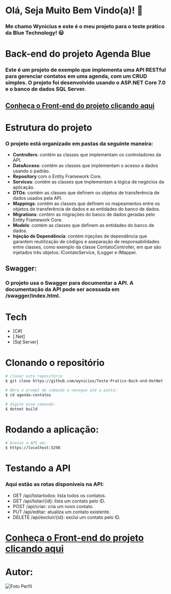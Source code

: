 # Olá, Seja Muito Bem Vindo(a)! :wave:
### Me chamo Wynicius e este é o meu projeto para o teste prático da Blue Technology! :smiley:

# Back-end do projeto Agenda Blue

### Este é um projeto de exemplo que implementa uma API RESTful para gerenciar contatos em uma agenda, com um CRUD simples. O projeto foi desenvolvido usando o ASP.NET Core 7.0 e o banco de dados SQL Server.
## [Conheça o Front-end do projeto clicando aqui](https://github.com/wynicius/Teste-Pratico-Front-end-Vuejs)


# Estrutura do projeto

### O projeto está organizado em pastas da seguinte maneira:
- **Controllers**: contém as classes que implementam os controladores da API.
- **DataAccess**: contém as classes que implementam o acesso a dados usando o padrão.
- **Repository** com o Entity Framework Core.
- **Services**: contém as classes que implementam a lógica de negócios da aplicação.
- **DTOs**: contém as classes que definem os objetos de transferência de dados usados pela API.
- **Mappings**: contém as classes que definem os mapeamentos entre os objetos de transferência de dados e as entidades do banco de dados.
- **Migrations**: contém as migrações do banco de dados geradas pelo Entity Framework Core.
- **Models**: contém as classes que definem as entidades do banco de dados.
- **Injeção de Dependência**: contém injeções de dependência que garantem reutilização de códigos e aseparação de responsabilidades entre classes, como exemplo da classe ContatoController, em que são injetados três objetos: IContatoService, ILogger<ContatoService> e IMapper.

## Swagger:

### O projeto usa o Swagger para documentar a API. A documentação da API pode ser acessada em /swagger/index.html.

# Tech

- [C#]
- [.Net]
- [Sql Server]

# Clonando o repositório

```sh
# clonar este repositório
$ git clone https://github.com/wynicius/Teste-Pratico-Back-end-DotNet

# Abra o prompt de comando e navegue até a pasta:
$ cd agenda-contatos

# digite esse comando:
$ dotnet build
```

# Rodando a aplicação:

```sh
# Acesse a API em:
$ https://localhost:5298
```

# Testando a API

### Aqui estão as rotas disponíveis na API:
 - GET /api/listartodos: lista todos os contatos.
 - GET /api/listar/{id}: lista um contato pelo ID.
 - POST /api/criar: cria um novo contato.
 - PUT /api/editar: atualiza um contato existente.
 - DELETE /api/excluir/{id}: exclui um contato pelo ID.

# [Conheça o Front-end do projeto clicando aqui](https://github.com/wynicius/Teste-Pratico-Front-end-Vuejs)

# Autor:

![Foto Perfil]([http://url/to/img.png](https://imgbox.com/lOfUH5wx)https://imgbox.com/lOfUH5wx)

